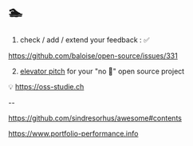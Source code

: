 # 🏊

1. check / add / extend your feedback : ✅

https://github.com/baloise/open-source/issues/331

2. [elevator pitch](https://en.wikipedia.org/wiki/Elevator_pitch) for your "no 🥇" open source project

💡 https://oss-studie.ch

--

https://github.com/sindresorhus/awesome#contents

https://www.portfolio-performance.info

